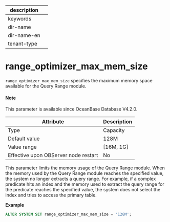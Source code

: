 |description||
|---|---|
|keywords||
|dir-name||
|dir-name-en||
|tenant-type||

# range_optimizer_max_mem_size

`range_optimizer_max_mem_size` specifies the maximum memory space available for the Query Range module.

<main id="notice" type='explain'>
<h4>Note</h4>
<p>This parameter is available since OceanBase Database V4.2.0. </p>
</main>

| **Attribute** | **Description** |
| --- | --- |
| Type | Capacity |
| Default value | 128M |
| Value range | [16M, 1G] |
| Effective upon OBServer node restart | No |

This parameter limits the memory usage of the Query Range module. When the memory used by the Query Range module reaches the specified value, the system no longer extracts a query range. For example, if a complex predicate hits an index and the memory used to extract the query range for the predicate reaches the specified value, the system does not select the index and tries to access the primary table.

**Example**

```sql
ALTER SYSTEM SET range_optimizer_max_mem_size = '128M';
```
